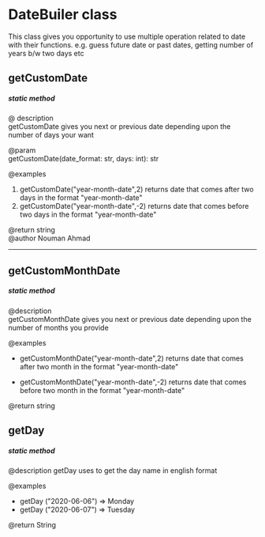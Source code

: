 # DateBuiler class
This class gives you opportunity to use multiple operation related to date with their functions. e.g. guess future date
or past dates, getting number of years b/w two days etc

## getCustomDate
##### static method
 @ description <br/>
 getCustomDate gives you next or previous date depending upon the
 number of days your want

@param <br/>
getCustomDate(date_format: str, days: int): str 

@examples <br/> 
 1. getCustomDate("year-month-date",2) returns date that comes after two days in the format "year-month-date"
 2. getCustomDate("year-month-date",-2) returns date that comes before two days in the format "year-month-date"

@return string <br/>
@author Nouman Ahmad

*******************************
## getCustomMonthDate
##### static method
 @description <br/>
 getCustomMonthDate gives you next or previous date depending 
 upon the number of months you provide 

@examples <br/>
- getCustomMonthDate("year-month-date",2) returns date that comes after
two month in the format "year-month-date"

- getCustomMonthDate("year-month-date",-2) returns date that comes before
two month in the format "year-month-date"

@return string <br/>

## getDay
##### static method
 @description
 getDay uses to get the day name in english format

 @examples
 - getDay ("2020-06-06") => Monday
 - getDay ("2020-06-07") => Tuesday

 @return String
